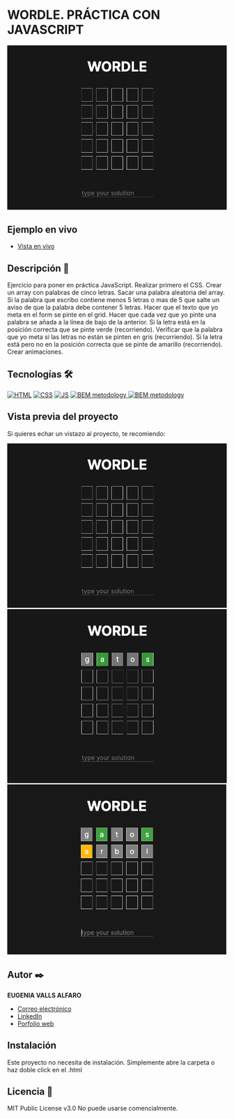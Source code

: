 # WORDLE. PRÁCTICA CON JAVASCRIPT

![Imagen del proyecto](https://raw.githubusercontent.com/eugeniavalls/wordle/main/screenshots/01.png)

## Ejemplo en vivo

- [Vista en vivo](https://eugeniavalls.github.io/wordle/)

## Descripción 📑

Ejercicio para poner en práctica JavaScript. 
Realizar primero el CSS.
Crear un array con palabras de cinco letras.
Sacar una palabra aleatoria del array.
Si la palabra que escribo contiene menos 5 letras o mas de 5 que salte un aviso de que la palabra debe contener 5 letras.
Hacer que el texto que yo meta en el form se pinte en el grid.
Hacer que cada vez que yo pinte una palabra se añada a la línea de bajo de la anterior.
Si la letra está en la posición correcta que se pinte verde (recorriendo).
Verificar que la palabra que yo meta si las letras no están se pinten en gris (recorriendo).
Si la letra está pero no en la posición correcta que se pinte de amarillo (recorriendo).
Crear animaciones.

## Tecnologías 🛠

<!-- Iconos sacados de: https://github.com/hendrasob/badges/blob/master/README.md y https://github.com/alexandresanlim/Badges4-README.md-Profile -->

[![HTML](https://img.shields.io/badge/HTML5-E34F26?style=for-the-badge&logo=html5&logoColor=white)](https://es.wikipedia.org/wiki/HTML5)
[![CSS](https://img.shields.io/badge/CSS3-1572B6?style=for-the-badge&logo=css3&logoColor=white)](https://es.wikipedia.org/wiki/CSS)
[![JS](https://img.shields.io/badge/JavaScript-F7DF1E?style=for-the-badge&logo=javascript&logoColor=black)](https://es.wikipedia.org/wiki/JavaScript)
<a href="https://getbem.com/">
<img src="http://jennyknuth.com/wp-content/uploads/2018/03/BEM-1.png" target="_blank" rel="noreferrer" width="40" height="40" alt="BEM metodology">
<a href="https://sass-lang.com/">
<img src="https://upload.wikimedia.org/wikipedia/commons/thumb/9/96/Sass_Logo_Color.svg/2560px-Sass_Logo_Color.svg.png" target="_blank" rel="noreferrer" width="40" alt="BEM metodology">
</a>
</a>

## Vista previa del proyecto

Si quieres echar un vistazo al proyecto, te recomiendo:

![Captura del proyecto](https://raw.githubusercontent.com/eugeniavalls/wordle/main/screenshots/01.png)
![Captura del proyecto](https://raw.githubusercontent.com/eugeniavalls/wordle/main/screenshots/02.png)
![Captura del proyecto](https://raw.githubusercontent.com/eugeniavalls/wordle/main/screenshots/03.png)

## Autor ✒️

**EUGENIA VALLS ALFARO**

- [Correo electrónico](e.vallsalfaro@gmail.com)
- [LinkedIn](https://www.linkedin.com/in/eugenia-valls-alfaro-540b1a20a)
- [Porfolio web](https://tu-dominio.com/)

## Instalación

Este proyecto no necesita de instalación. Simplemente abre la carpeta o haz doble click en el .html

## Licencia 📄

MIT Public License v3.0
No puede usarse comencialmente.